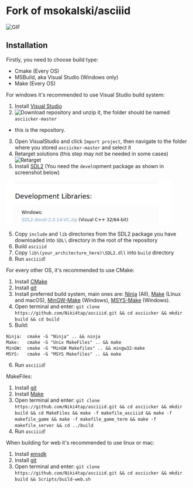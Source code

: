 # Fork of msokalski/asciiid

![GIF](misc/asciicker.gif)

## Installation
Firstly, you need to choose build type:
- Cmake (Every OS)
- MSBuild, aka Visual Studio (Windows only)
- Make (Every OS)

For windows it's recommended to use Visual Studio build system:
1) Install [Visual Studio](https://visualstudio.microsoft.com/)
2) ![Download repository](misc/github.png) and unzip it, the folder should be named `asciicker-master`
- this is the repository.
3) Open VisualStudio and click `Import project`, then navigate to the folder where you stored `asciicker-master` and select it 
4) Retarget solutions (this step may not be needed in some cases)
![Retarget](misc/VS_Retarget.png)
5) Install [SDL2](https://www.libsdl.org/download-2.0.php) 
(You need the `devel`opment package as shown in screenshot below)


![SDL](misc/SDL.png)


5) Copy `include` and `lib` directories from the SDL2 package you have downloaded 
into `SDL\` directory in the root of the repository
6) Build `asciiid`
7) Copy `lib\(your_architecture_here)\SDL2.dll` into `build` directory
8) Run `asciiid`!

For every other OS, it's recommended to use CMake:
1) Install [CMake](https://cmake.org/download/)
2) Install [git](https://git-scm.com/downloads)
3) Install preferred build system, main ones are: 
[Ninja](https://github.com/ninja-build/ninja/releases) (All),
[Make](https://www.gnu.org/software/make/) (Linux and macOS), 
[MinGW-Make](https://sourceforge.net/projects/mingw/) (Windows), 
[MSYS-Make](https://www.msys2.org/) (Windows).
4) Open terminal and enter: `git clone https://github.com/Niki4tap/asciiid.git && cd asciicker && mkdir build && cd build`
5) Build:
```
Ninja:  cmake -G "Ninja" .. && ninja
Make:   cmake -G "Unix MakeFiles" .. && make
MinGW:  cmake -G "MinGW Makefiles" .. && mingw32-make
MSYS:   cmake -G "MSYS Makefiles" .. && make
```
6) Run `asciiid`!

MakeFiles:
1) Install [git](https://git-scm.com/downloads)
2) Install [Make](https://www.gnu.org/software/make/)
3) Open terminal and enter: `git clone https://github.com/Niki4tap/asciiid.git && cd asciicker && mkdir build && cd MakeFiles && make -f makefile_asciiid && make -f makefile_game && make -f makefile_game_term && make -f makefile_server && cd ../build`
4) Run `asciiid`!

When building for web it's recommended to use linux or mac:
1) Install [emsdk](https://github.com/emscripten-core/emsdk)
2) Install [git](https://git-scm.com/downloads)
3) Open terminal and enter: `git clone https://github.com/Niki4tap/asciiid.git && cd asciicker && mkdir build && Scripts/build-web.sh`
